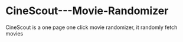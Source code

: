# CineScout---Movie-Randomizer
CineScout is a one page one click movie randomizer, it randomly fetch movies 
